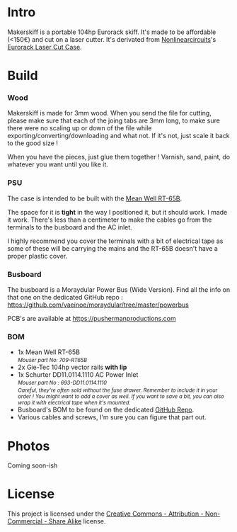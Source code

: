 # Intro

Makerskiff is a portable 104hp Eurorack skiff. It's made to be affordable (<150€) and cut on a laser cutter.
It's derivated from <a href="http://nonlinearcircuits.com">Nonlinearcircuits</a>'s <a href="https://www.thingiverse.com/thing:1206319">Eurorack Laser Cut Case</a>.

# Build

### Wood

Makerskiff is made for 3mm wood. When you send the file for cutting, please make sure that each of the joing tabs are 3mm long, to make sure there were no scaling up or down of the file while exporting/converting/downloading and what not. If it's not, just scale it back to the good size !

When you have the pieces, just glue them together ! Varnish, sand, paint, do whatever you want until you like it.

### PSU

The case is intended to be built with the <a href="https://www.meanwell-web.com/content/files/pdfs/productPdfs/MW/Rt-65/RT-65-spec.pdf">Mean Well RT-65B</a>.

The space for it is <strong>tight</strong> in the way I positioned it, but it should work. I made it work. There's less than a centimeter to make the cables go from the terminals to the busboard and the AC inlet.

I highly recommend you cover the terminals with a bit of electrical tape as some of these will be carrying the mains and the RT-65B doesn't have a proper plastic cover.

### Busboard

The busboard is a Moraydular Power Bus (Wide Version). Find all the info on that one on the dedicated GitHub repo : https://github.com/vaeinoe/moraydular/tree/master/powerbus

PCB's are available at https://pushermanproductions.com 

### BOM

* 1x Mean Well RT-65B
<br><small><i>Mouser part No: 709-RT65B</i></small>
* 2x Gie-Tec 104hp vector rails <strong>with lip</strong>
* 1x Schurter DD11.0114.1110 AC Power Inlet
<br><small><i>Mouser part No : 693-DD11.0114.1110</i></small>
<br><small><i>Careful, they're often sold without the fuse drawer. Remember to include it in your order ! You might want to add a cover as well. If you want to save a bit, you can also wrap it with electrical tape when it's mounted.</i></small>
* Busboard's BOM to be found on the dedicated <a href="https://github.com/vaeinoe/moraydular/tree/master/powerbus">GitHub Repo</a>.
* Various cables and screws, I'm sure you can figure that part out.

# Photos

Coming soon-ish

# License
This project is licensed under the <a href="https://creativecommons.org/licenses/by-nc-sa/3.0/" target="_blank">Creative Commons - Attribution - Non-Commercial - Share Alike</a> license.
